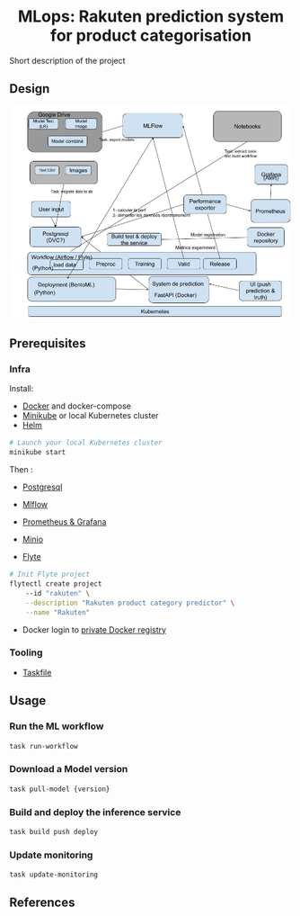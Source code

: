 <h1 align="center">MLops: Rakuten prediction system for product categorisation</h1>

Short description of the project

## Design

![alt text](docs/mlops_design.jpg)

## Prerequisites

### Infra
Install:
* [Docker](https://docs.docker.com/get-docker/) and docker-compose
* [Minikube](https://minikube.sigs.k8s.io/docs/start/) or local Kubernetes cluster
* [Helm](https://helm.sh/docs/intro/install/)
``` bash
# Launch your local Kubernetes cluster
minikube start
```
Then :
* [Postgresql](https://phoenixnap.com/kb/postgresql-kubernetes)
* [Mlflow](https://github.com/bitnami/charts/tree/main/bitnami/mlflow)
* [Prometheus & Grafana](https://medium.com/@brightband/deploying-prometheus-operator-to-a-kubernetes-cluster-c2378038c79b)
* [Minio](https://medium.com/@kapincev/easy-guide-setting-up-minio-with-microk8s-kubernetes-321048d901ac)

* [Flyte](https://github.com/davidmirror-ops/flyte-the-hard-way/blob/main/docs/on-premises/single-node/002-single-node-onprem-install.md)
``` bash
# Init Flyte project
flytectl create project      
    --id "rakuten" \
    --description "Rakuten product category predictor" \
    --name "Rakuten"
```
* Docker login to [private Docker registry](https://hub.docker.com/r/ogouni604/mlops-rakuten) 
### Tooling
* [Taskfile](https://taskfile.dev/installation/)

## Usage

### Run the ML workflow

``` bash
task run-workflow
```

### Download a Model version
``` bash
task pull-model {version}
```
### Build and deploy the inference service
``` bash
task build push deploy
```

### Update monitoring
``` bash
task update-monitoring
```


## References


